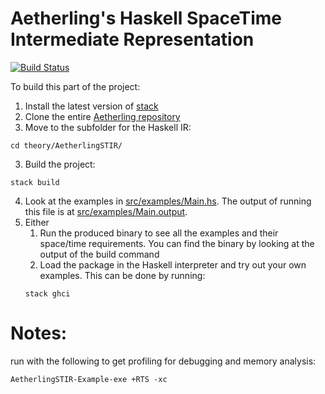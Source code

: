 # Aetherling's Haskell SpaceTime Intermediate Representation
[![Build Status](https://travis-ci.com/David-Durst/aetherlingHaskellIR.svg?branch=master)](https://travis-ci.com/David-Durst/aetherlingHaskellIR)

To build this part of the project:
1. Install the latest version of [stack](https://docs.haskellstack.org/en/stable/README/)
2. Clone the entire [Aetherling repository](https://github.com/David-Durst/aetherling)
3. Move to the subfolder for the Haskell IR:
```
cd theory/AetherlingSTIR/
```
3. Build the project:
```
stack build
```
4. Look at the examples in [src/examples/Main.hs](src/examples/Main.hs). The output of running this file is at [src/examples/Main.output](src/examples/Main.output).
5. Either 
    1. Run the produced binary to see all the examples and their space/time requirements. You can find the binary by looking at the output of the build command
    2. Load the package in the Haskell interpreter and try out your own examples. This can be done by running:
    ```
    stack ghci
    ```

# Notes:
run with the following to get profiling for debugging and memory analysis:
```
AetherlingSTIR-Example-exe +RTS -xc
```
